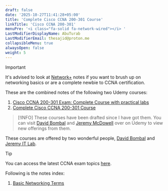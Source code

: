 ```yaml
---
draft: false
date: '2025-10-27T11:41:28+05:00'
title: 'Complete Cisco CCNA 200-301 Course'
linkTitle: 'Cisco CCNA 200-301'
menuPre: '<i class="fa-solid fa-network-wired"></i> '
LastModifierDisplayName: AbuTurab
LastModifierEmail: thesajid@proton.me
collapsibleMenu: true
alwaysOpen: false
weight: 5
---
```


> [!IMPORTANT]
> It's advised to look at [Network+](/cybersecurity-and-networks/comptia-n10-009-network+training-course/) notes if you want to brush up on networking basics or are a complete newbie to CCNA certification.

These are the combined notes of the following two Udemy courses:
1. [Cisco CCNA 200-301 Exam: Complete Course with practical labs](https://www.udemy.com/share/107WPG3@GS7iXNxlLuMgwnYDstoYq0X8tZbiPu24Jgjx9W_8RQo1FHJHxi9g5zflMjoOBdhbJw==/)
2. [Complete Cisco CCNA 200-301 Course](https://www.udemy.com/share/10bruZ3@LUyNAnoGpoErkeUc4UEnOC9pf7ATEXgDUEwlMTocz8b0rWglouq99o2Awg_mxVgrng==/)

> [!INFO]
> These courses have been drafted since I have got them. You can visit [David Bombal](https://www.udemy.com/user/davidbombal/) and [Jeremy McDowell](https://www.udemy.com/user/jeremy-mcdowell/) over on Udemy to view new offerings from them.

These courses are offered by two wonderful people, [David Bombal](https://www.youtube.com/@davidbombal) and [Jeremy IT Lab](https://www.youtube.com/@JeremysITLab).

> [!TIP]
> You can access the latest CCNA exam topics [here](https://learningnetwork.cisco.com/s/ccna-exam-topics).

Following is the notes index:

1. [Basic Networking Terms](cybersecurity-and-networks/cisco-ccna-200-301-exam/basic-networking-terms/)